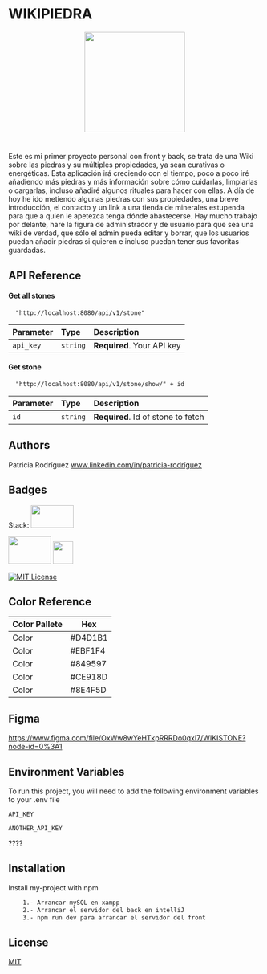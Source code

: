 
<!-- ![logo-wikipiedra](https://user-images.githubusercontent.com/104829537/193504696-6c8c547f-3e52-4da1-b98f-16ae0f543215.jpg) -->
<!-- <img src="https://user-images.githubusercontent.com/104829537/193504696-6c8c547f-3e52-4da1-b98f-16ae0f543215.jpg " height="200" width="200"> -->
# WIKIPIEDRA
<div align="center"><img src="https://user-images.githubusercontent.com/104829537/193504696-6c8c547f-3e52-4da1-b98f-16ae0f543215.jpg " height="200" width="200"></div>




# 

Este es mi primer proyecto personal con front y back, se trata de una Wiki sobre las piedras y su múltiples propiedades, ya sean curativas o energéticas. 
Esta aplicación irá creciendo con el tiempo, poco a poco iré añadiendo más piedras y más información sobre cómo cuidarlas, limpiarlas o cargarlas, incluso añadiré algunos rituales para hacer con ellas.
A día de hoy he ido metiendo algunas piedras con sus propiedades, una breve introducción, el contacto y un link a una tienda de minerales estupenda para que a quien le apetezca tenga dónde abastecerse.
Hay mucho trabajo por delante, haré la figura de administrador y de usuario para que sea una wiki de verdad, que sólo el admin pueda editar y borrar, que los usuarios puedan añadir piedras si quieren e incluso puedan tener sus favoritas guardadas.



## API Reference

#### Get all stones

 

```http
  "http://localhost:8080/api/v1/stone"
```

| Parameter | Type     | Description                |
| :-------- | :------- | :------------------------- |
| `api_key` | `string` | **Required**. Your API key |

#### Get stone

```http
  "http://localhost:8080/api/v1/stone/show/" + id
```

| Parameter | Type     | Description                       |
| :-------- | :------- | :-------------------------------- |
| `id`      | `string` | **Required**. Id of stone to fetch |



## Authors

Patricia Rodríguez
www.linkedin.com/in/patricia-rodríguez

## Badges

Stack:
<img src="https://th.bing.com/th/id/OIP.qL4S_en8qikR8OyWFqIvhAHaEh?pid=ImgDet&rs=1" height="45" width="85">

<img src="https://cdn.vox-cdn.com/thumbor/_AobZZDt_RVStktVR7mUZpBkovc=/0x0:640x427/1200x800/filters:focal(0x0:640x427)/cdn.vox-cdn.com/assets/1087137/java_logo_640.jpg" height="55" width="85">

<img src= "https://th.bing.com/th/id/OIP._Dif-ZNG4qVv38iap-TPgwHaHa?pid=ImgDet&rs=1"  height="45" width="40">

[![MIT License](https://img.shields.io/badge/License-MIT-green.svg)](https://choosealicense.com/licenses/mit/)

## Color Reference

| Color  Pallete           | Hex                                                                |
| ----------------- | ------------------------------------------------------------------ |
|  Color |  #D4D1B1 |
|  Color |  #EBF1F4 |
|  Color |  #849597 |
|  Color |  #CE918D |
|  Color |  #8E4F5D |


## Figma

https://www.figma.com/file/OxWw8wYeHTkpRRRDo0qxI7/WIKISTONE?node-id=0%3A1

## Environment Variables

To run this project, you will need to add the following environment variables to your .env file

`API_KEY`

`ANOTHER_API_KEY`

????
## Installation

Install my-project with npm

```bash
    1.- Arrancar mySQL en xampp
    2.- Arrancar el servidor del back en intelliJ
    3.- npm run dev para arrancar el servidor del front
```
    
## License

[MIT](https://choosealicense.com/licenses/mit/)
